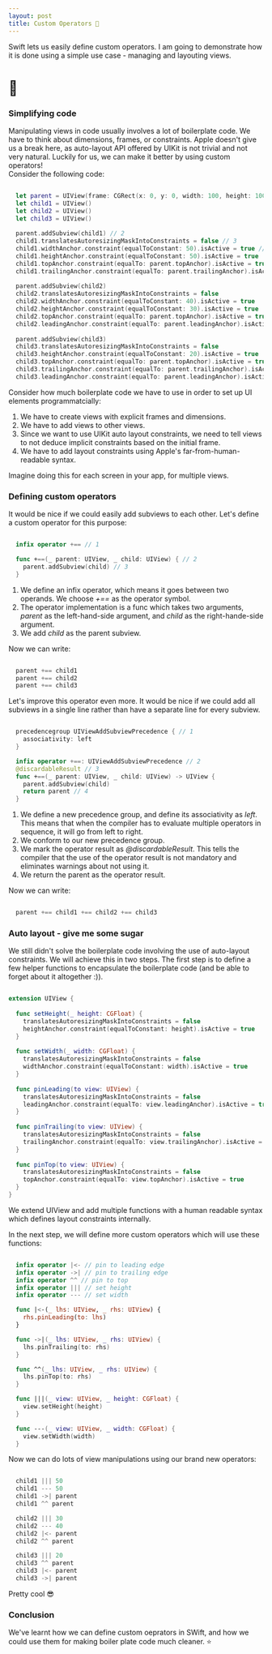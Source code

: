 ```yaml
---
layout: post
title: Custom Operators 🥳
---
```


Swift lets us easily define custom operators. I am going to demonstrate how it is done using a simple use case - managing and layouting views.

<!--more-->

# 💯

### Simplifying code

Manipulating views in code usually involves a lot of boilerplate code. We have to think about dimensions, frames, or constraints. Apple doesn't give us a break here, as auto-layout API offered by UIKit is not trivial and not very natural.
Luckily for us, we can make it better by using custom operators!  
Consider the following code:

```swift

  let parent = UIView(frame: CGRect(x: 0, y: 0, width: 100, height: 100)) // 1
  let child1 = UIView()
  let child2 = UIView()
  let child3 = UIView()
  
  parent.addSubview(child1) // 2
  child1.translatesAutoresizingMaskIntoConstraints = false // 3
  child1.widthAnchor.constraint(equalToConstant: 50).isActive = true // 4
  child1.heightAnchor.constraint(equalToConstant: 50).isActive = true
  child1.topAnchor.constraint(equalTo: parent.topAnchor).isActive = true
  child1.trailingAnchor.constraint(equalTo: parent.trailingAnchor).isActive = true
  
  parent.addSubview(child2)
  child2.translatesAutoresizingMaskIntoConstraints = false
  child2.widthAnchor.constraint(equalToConstant: 40).isActive = true
  child2.heightAnchor.constraint(equalToConstant: 30).isActive = true
  child2.topAnchor.constraint(equalTo: parent.topAnchor).isActive = true
  child2.leadingAnchor.constraint(equalTo: parent.leadingAnchor).isActive = true
  
  parent.addSubview(child3)
  child3.translatesAutoresizingMaskIntoConstraints = false
  child3.heightAnchor.constraint(equalToConstant: 20).isActive = true
  child3.topAnchor.constraint(equalTo: parent.topAnchor).isActive = true
  child3.trailingAnchor.constraint(equalTo: parent.trailingAnchor).isActive = true
  child3.leadingAnchor.constraint(equalTo: parent.leadingAnchor).isActive = true

```

Consider how much boilerplate code we have to use in order to set up UI elements programmatcially:
1. We have to create views with explicit frames and dimensions.
2. We have to add views to other views.
3. Since we want to use UIKit auto layout constraints, we need to tell views to not deduce implicit constraints based on the initial frame.
4. We have to add layout constraints using Apple's far-from-human-readable syntax.

Imagine doing this for each screen in your app, for multiple views. 

### Defining custom operators

It would be nice if we could easily add subviews to each other. Let's define a custom operator for this purpose:

```swift

  infix operator +== // 1

  func +==(_ parent: UIView, _ child: UIView) { // 2
    parent.addSubview(child) // 3
  }

```

1. We define an infix operator, which means it goes between two operands. We choose *+==* as the operator symbol.
2. The operator implementation is a func which takes two arguments, *parent* as the left-hand-side argument, and *child* as the right-hande-side argument.
3. We add *child* as the parent subview.

Now we can write:

```swift

  parent +== child1
  parent +== child2
  parent +== child3

```

Let's improve this operator even more. It would be nice if we could add all subviews in a single line rather than have a separate line for every subview.

```swift

  precedencegroup UIViewAddSubviewPrecedence { // 1
    associativity: left
  }

  infix operator +==: UIViewAddSubviewPrecedence // 2
  @discardableResult // 3
  func +==(_ parent: UIView, _ child: UIView) -> UIView {
    parent.addSubview(child)
    return parent // 4
  }

```

1. We define a new precedence group, and define its associativity as *left*. This means that when the compiler has to evaluate multiple operators in sequence, it will go from left to right.
2. We conform to our new precedence group.
3. We mark the operator result as *@discardableResult*. This tells the compiler that the use of the operator result is not mandatory and eliminates warnings about not using it.
4. We return the parent as the operator result.

Now we can write:

```swift

  parent +== child1 +== child2 +== child3

```

### Auto layout - give me some sugar

We still didn't solve the boilerplate code involving the use of auto-layout constraints.
We will achieve this in two steps.
The first step is to define a few helper functions to encapsulate the boilerplate code (and be able to forget about it altogether :)).

```swift

extension UIView {
  
  func setHeight(_ height: CGFloat) {
    translatesAutoresizingMaskIntoConstraints = false
    heightAnchor.constraint(equalToConstant: height).isActive = true
  }
  
  func setWidth(_ width: CGFloat) {
    translatesAutoresizingMaskIntoConstraints = false
    widthAnchor.constraint(equalToConstant: width).isActive = true
  }
    
  func pinLeading(to view: UIView) {
    translatesAutoresizingMaskIntoConstraints = false
    leadingAnchor.constraint(equalTo: view.leadingAnchor).isActive = true
  }
  
  func pinTrailing(to view: UIView) {
    translatesAutoresizingMaskIntoConstraints = false
    trailingAnchor.constraint(equalTo: view.trailingAnchor).isActive = true
  }
    
  func pinTop(to view: UIView) {
    translatesAutoresizingMaskIntoConstraints = false
    topAnchor.constraint(equalTo: view.topAnchor).isActive = true
  }
}

```

We extend UIView and add multiple functions with a human readable syntax which defines layout constraints internally.

In the next step, we will define more custom operators which will use these functions:

```swift

  infix operator |<- // pin to leading edge
  infix operator ->| // pin to trailing edge
  infix operator ^^ // pin to top
  infix operator ||| // set height
  infix operator --- // set width

  func |<-(_ lhs: UIView, _ rhs: UIView) {
    rhs.pinLeading(to: lhs)
  }

  func ->|(_ lhs: UIView, _ rhs: UIView) {
    lhs.pinTrailing(to: rhs)
  }

  func ^^(_ lhs: UIView, _ rhs: UIView) {
    lhs.pinTop(to: rhs)
  }

  func |||(_ view: UIView, _ height: CGFloat) {
    view.setHeight(height)
  }

  func ---(_ view: UIView, _ width: CGFloat) {
    view.setWidth(width)
  }

```

Now we can do lots of view manipulations using our brand new operators:

```swift

  child1 ||| 50
  child1 --- 50
  child1 ->| parent
  child1 ^^ parent

  child2 ||| 30
  child2 --- 40
  child2 |<- parent
  child2 ^^ parent

  child3 ||| 20
  child3 ^^ parent
  child3 |<- parent
  child3 ->| parent

```

Pretty cool 😎

### Conclusion

We've learnt how we can define custom oeprators in SWift, and how we could use them for making boiler plate code much cleaner. ⭐️
